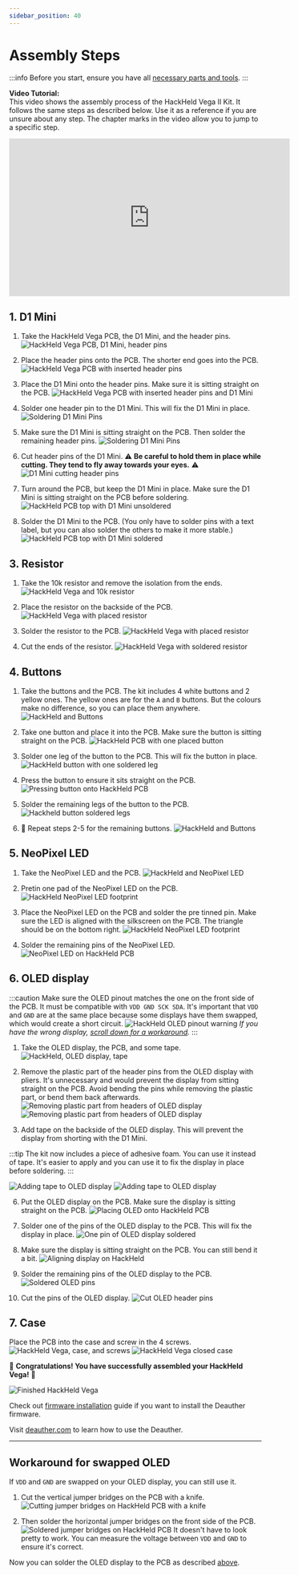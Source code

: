 ```yaml
---
sidebar_position: 40
---
```


# Assembly Steps

:::info
Before you start, ensure you have all [necessary parts and tools](getting-started). 
:::

**Video Tutorial:**  
This video shows the assembly process of the HackHeld Vega II Kit. It follows the same steps as described below. Use it as a reference if you are unsure about any step. The chapter marks in the video allow you to jump to a specific step.

<iframe width="560" height="315" src="https://www.youtube-nocookie.com/embed/lWNzayMJkE0" title="YouTube video player" frameborder="0" allow="accelerometer; autoplay; clipboard-write; encrypted-media; gyroscope; picture-in-picture; web-share" allowfullscreen></iframe>

## 1. D1 Mini

1. Take the HackHeld Vega PCB, the D1 Mini, and the header pins. 
![HackHeld Vega PCB, D1 Mini, header pins](/img/hackheld-pcb-with-d1mini.jpg)

2. Place the header pins onto the PCB. The shorter end goes into the PCB. 
![HackHeld Vega PCB with inserted header pins](/img/hackheld-pcb-with-d1mini-pins-1.jpg)

3. Place the D1 Mini onto the header pins. Make sure it is sitting straight on the PCB. 
![HackHeld Vega PCB with inserted header pins and D1 Mini](/img/hackheld-pcb-with-d1mini-pins-2.jpg)

4. Solder one header pin to the D1 Mini. This will fix the D1 Mini in place. 
![Soldering D1 Mini Pins](/img/d1mini-solder-1.jpg)

5. Make sure the D1 Mini is sitting straight on the PCB. Then solder the remaining header pins. 
![Soldering D1 Mini Pins](/img/d1mini-solder-2.jpg)

6. Cut header pins of the D1 Mini. :warning: **Be careful to hold them in place while cutting. They tend to fly away towards your eyes.** :warning:
![D1 Mini cutting header pins](/img/d1mini-cut-pins-2.jpg)

7. Turn around the PCB, but keep the D1 Mini in place. Make sure the D1 Mini is sitting straight on the PCB before soldering. 
![HackHeld PCB top with D1 Mini unsoldered](/img/d1mini-hackheld-placement.jpg)

8. Solder the D1 Mini to the PCB. (You only have to solder pins with a text label, but you can also solder the others to make it more stable.)
![HackHeld PCB top with D1 Mini soldered](/img/d1mini-hackheld-solder.jpg)

## 3. Resistor

1. Take the 10k resistor and remove the isolation from the ends. 
![HackHeld Vega and 10k resistor](/img/hackheld-resistor-1.jpg)

2. Place the resistor on the backside of the PCB. 
![HackHeld Vega with placed resistor](/img/hackheld-resistor-2.jpg)

3. Solder the resistor to the PCB.
![HackHeld Vega with placed resistor](/img/hackheld-resistor-3.jpg)

4. Cut the ends of the resistor.
![HackHeld Vega with soldered resistor](/img/hackheld-resistor-4.jpg)

## 4. Buttons

1. Take the buttons and the PCB. The kit includes 4 white buttons and 2 yellow ones. The yellow ones are for the `A` and `B` buttons. But the colours make no difference, so you can place them anywhere.
![HackHeld and Buttons](/img/hackheld-buttons-1.jpg)

2. Take one button and place it into the PCB. Make sure the button is sitting straight on the PCB.
![HackHeld PCB with one placed button](/img/hackheld-buttons-2.jpg)

3. Solder one leg of the button to the PCB. This will fix the button in place.
![HackHeld button with one soldered leg](/img/hackheld-buttons-3.jpg)

4. Press the button to ensure it sits straight on the PCB. 
![Pressing button onto HackHeld PCB](/img/hackheld-buttons-4.jpg)

5. Solder the remaining legs of the button to the PCB.
![Hackheld button soldered legs](/img/hackheld-buttons-5.jpg)

6. :repeat: Repeat steps 2-5 for the remaining buttons.
![HackHeld and Buttons](/img/hackheld-buttons-6.jpg)

## 5. NeoPixel LED

1. Take the NeoPixel LED and the PCB.
![HackHeld and NeoPixel LED](/img/hackheld-neopixel-1.jpg)

2. Pretin one pad of the NeoPixel LED on the PCB.
![HackHeld NeoPixel LED footprint](/img/hackheld-neopixel-2.jpg)

3. Place the NeoPixel LED on the PCB and solder the pre tinned pin. Make sure the LED is aligned with the silkscreen on the PCB. The triangle should be on the bottom right.
![HackHeld NeoPixel LED footprint](/img/hackheld-neopixel-3.jpg)

4. Solder the remaining pins of the NeoPixel LED.
![NeoPixel LED on HackHeld PCB](/img/hackheld-neopixel-4.jpg)

## 6. OLED display

:::caution
Make sure the OLED pinout matches the one on the front side of the PCB. It must be compatible with `VDD GND SCK SDA`. It's important that `VDD` and `GND` are at the same place because some displays have them swapped, which would create a short circuit.
![HackHeld OLED pinout warning](/img/hackheld-oled-pinout.jpg)
*If you have the wrong display, [scroll down for a workaround](#workaround-for-swapped-oled).*
:::

1. Take the OLED display, the PCB, and some tape.
![HackHeld, OLED display, tape](/img/hackheld-oled-1.jpg)

2. Remove the plastic part of the header pins from the OLED display with pliers. It's unnecessary and would prevent the display from sitting straight on the PCB. Avoid bending the pins while removing the plastic part, or bend them back afterwards.
![Removing plastic part from headers of OLED display](/img/hackheld-oled-2.jpg)
![Removing plastic part from headers of OLED display](/img/hackheld-oled-3.jpg)

4. Add tape on the backside of the OLED display. This will prevent the display from shorting with the D1 Mini.

:::tip
The kit now includes a piece of adhesive foam. You can use it instead of tape. It's easier to apply and you can use it to fix the display in place before soldering.
:::

![Adding tape to OLED display](/img/hackheld-oled-4.jpg)
![Adding tape to OLED display](/img/hackheld-oled-5.jpg)

6. Put the OLED display on the PCB. Make sure the display is sitting straight on the PCB.
![Placing OLED onto HackHeld PCB](/img/hackheld-oled-6.jpg)

7. Solder one of the pins of the OLED display to the PCB. This will fix the display in place.
![One pin of OLED display soldered](/img/hackheld-oled-7.jpg)

8. Make sure the display is sitting straight on the PCB. You can still bend it a bit.
![Aligning display on HackHeld](/img/hackheld-oled-8.jpg)

9. Solder the remaining pins of the OLED display to the PCB.
![Soldered OLED pins](/img/hackheld-oled-9.jpg)

10. Cut the pins of the OLED display.
![Cut OLED header pins](/img/hackheld-oled-10.jpg)

## 7. Case

Place the PCB into the case and screw in the 4 screws.  
![HackHeld Vega, case, and screws](/img/hackheld-case-1.jpg)
![HackHeld Vega closed case](/img/hackheld-case-2.jpg)

:partying_face: **Congratulations! You have successfully assembled your HackHeld Vega!** :partying_face:

![Finished HackHeld Vega](/img/hackheld-deauther-2.jpg)

Check out [firmware installation](firmware) guide if you want to install the Deauther firmware. 

Visit [deauther.com](https://deauther.com/docs/usage/display) to learn how to use the Deauther.

---

## Workaround for swapped OLED

If `VDD` and `GND` are swapped on your OLED display, you can still use it. 

1. Cut the vertical jumper bridges on the PCB with a knife.
![Cutting jumper bridges on HackHeld PCB with a knife](/img/hackheld-oled-jumper-scratch.jpg)

2. Then solder the horizontal jumper bridges on the front side of the PCB.
![Soldered jumper bridges on HackHeld PCB](/img/hackheld-oled-jumper-solder.jpg)
It doesn't have to look pretty to work. You can measure the voltage between `VDD` and `GND` to ensure it's correct.

Now you can solder the OLED display to the PCB as described [above](#6-oled-display).